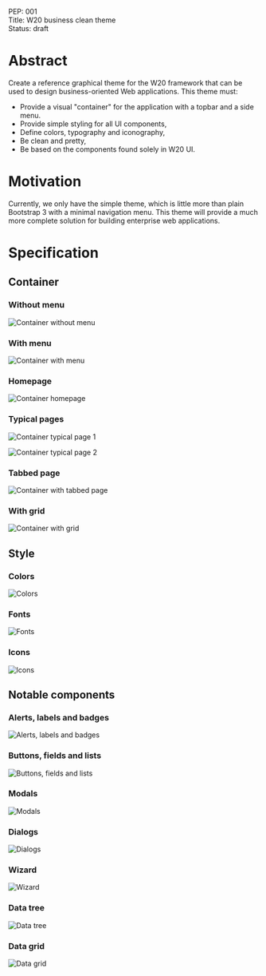 PEP: 001  
Title: W20 business clean theme  
Status: draft  

# Abstract

Create a reference graphical theme for the W20 framework that can be used to design business-oriented
Web applications. This theme must:

* Provide a visual "container" for the application with a topbar and a side menu.
* Provide simple styling for all UI components,
* Define colors, typography and iconography,
* Be clean and pretty,
* Be based on the components found solely in W20 UI.

# Motivation

Currently, we only have the simple theme, which is little more than plain Bootstrap 3 with a minimal navigation
menu. This theme will provide a much more complete solution for building enterprise web applications.

# Specification

## Container

### Without menu

![Container without menu](./seedstack_pep_001_w20_business_clean_theme/container_without_menu.png)

### With menu

![Container with menu](./seedstack_pep_001_w20_business_clean_theme/container_with_menu.png)

### Homepage

![Container homepage](./seedstack_pep_001_w20_business_clean_theme/container_home.png)

### Typical pages

![Container typical page 1](./seedstack_pep_001_w20_business_clean_theme/container_typical_page_1.png)

![Container typical page 2](./seedstack_pep_001_w20_business_clean_theme/container_typical_page_2.png)

### Tabbed page

![Container with tabbed page](./seedstack_pep_001_w20_business_clean_theme/container_with_tabs.png)

### With grid

![Container with grid](./seedstack_pep_001_w20_business_clean_theme/container_grid.png)

## Style

### Colors

![Colors](./seedstack_pep_001_w20_business_clean_theme/style_colors.png)

### Fonts

![Fonts](./seedstack_pep_001_w20_business_clean_theme/style_fonts.png)

### Icons

![Icons](./seedstack_pep_001_w20_business_clean_theme/style_icons.png)

## Notable components

### Alerts, labels and badges

![Alerts, labels and badges](./seedstack_pep_001_w20_business_clean_theme/components_alerts_labels_badges.png)

### Buttons, fields and lists

![Buttons, fields and lists](./seedstack_pep_001_w20_business_clean_theme/components_buttons_fields_lists.png)

### Modals

![Modals](./seedstack_pep_001_w20_business_clean_theme/components_modal.png)

### Dialogs

![Dialogs](./seedstack_pep_001_w20_business_clean_theme/components_dialogs.png)

### Wizard

![Wizard](./seedstack_pep_001_w20_business_clean_theme/components_wizard.png)

### Data tree

![Data tree](./seedstack_pep_001_w20_business_clean_theme/components_tree.png)

### Data grid

![Data grid](./seedstack_pep_001_w20_business_clean_theme/components_grid.png)
